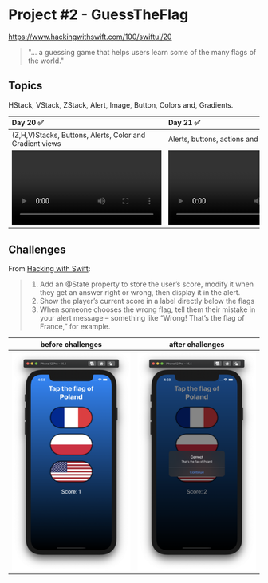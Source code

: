 # Project #2 - GuessTheFlag

https://www.hackingwithswift.com/100/swiftui/20

> "... a guessing game that helps users learn some of the many flags of the world."


## Topics
HStack, VStack, ZStack, Alert, Image, Button, Colors and, Gradients.

|Day 20 :white_check_mark: | Day 21 :white_check_mark: | Day 22 :white_check_mark: |
|:--|:--|:--|
|(Z,H,V)Stacks, Buttons, Alerts, Color and Gradient views| Alerts, buttons, actions and more gradients |  Topics review + challenges|
|![GuessTheFlag](Data/D20.mov)|![GuessTheFlag2](Data/D21.mov)|![GuessTheFlag3](Data/D22.mov) |

## Challenges

From [Hacking with Swift](https://www.hackingwithswift.com/books/ios-swiftui/guess-the-flag-wrap-up):
>1. Add an @State property to store the user’s score, modify it when they get an answer right or wrong, then display it in the alert.
>2. Show the player’s current score in a label directly below the flags
>3. When someone chooses the wrong flag, tell them their mistake in your alert message – something like “Wrong! That’s the flag of France,” for example.

|before challenges| after challenges|
|:--:|:--:|
|![WeSplit1](Data/D22.png)|![WeSplit2](Data/D22_ALERT.png)|

